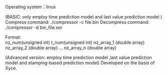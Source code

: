 Operating system：linux

(BASIC: only employ time prediction model and last value prediction model )
Compress command:  ./compressor -c file.bin
Decompress command:  ./compressor -d bin_file.xor

Format:  
nz_num(unsigned int) t_num(unsigned int) 
nz_array_1 (double array)
nz_array_2 (double array)
...
nz_array_n (double array)

(Advanced version: employ time prediction model ,last value prediction model and stamping-based prediction model)
Developed on the basis of Xyce.
